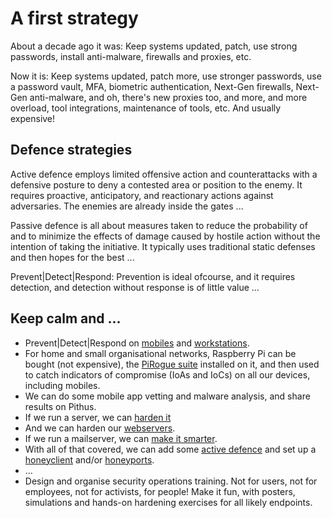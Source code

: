 # A first strategy

About a decade ago it was: Keep systems updated, patch, use strong passwords, install anti-malware, firewalls and proxies, etc.

Now it is: Keep systems updated, patch more, use stronger passwords, use a password vault, MFA, biometric authentication, Next-Gen firewalls, Next-Gen anti-malware, and oh, there's new proxies too, and more, and more overload, tool integrations, maintenance of tools, etc. And usually expensive!

## Defence strategies

Active defence employs limited offensive action and counterattacks with a defensive posture to deny a contested area or position to the enemy. It requires proactive, anticipatory, and reactionary actions against adversaries. The enemies are already inside the gates ... 

Passive defence is all about measures taken to reduce the probability of and to minimize the effects of damage caused by hostile action without the intention of taking the initiative. It typically uses traditional static defenses and then hopes for the best ...

Prevent|Detect|Respond: Prevention is ideal ofcourse, and it requires detection, and detection without response is of little value ...

## Keep calm and ...

* Prevent|Detect|Respond on [mobiles](../mobile/README) and [workstations](../workstation/README).
* For home and small organisational networks, Raspberry Pi can be bought (not expensive), the [PiRogue suite](https://testlab.tymyrddin.dev/docs/mobile/pts) installed on it, and then used to catch indicators of compromise (IoAs and IoCs) on all our devices, including mobiles. 
* We can do some mobile app vetting and malware analysis, and share results on Pithus. 
* If we run a server, we can [harden it](https://server.tymyrddin.dev/)
* And we can harden our [webservers](https://webserver.tymyrddin.dev/).
* If we run a mailserver, we can [make it smarter](https://mailserver.tymyrddin.dev/).
* With all of that covered, we can add some [active defence](https://honey.tymyrddin.dev/) and set up a [honeyclient](https://honey.tymyrddin.dev/docs/notes/honeyclients) and/or [honeyports](https://honey.tymyrddin.dev/docs/notes/honeyports). 
* ...
* Design and organise security operations training. Not for users, not for employees, not for activists, for people! Make it fun, with posters, simulations and hands-on hardening exercises for all likely endpoints.

